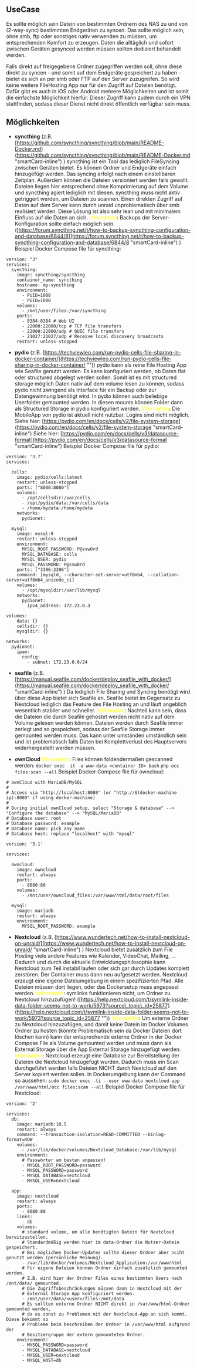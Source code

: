 ## UseCase
Es sollte möglich sein Datein von bestimmten Ordnern des NAS zu und von (2-way-sync) bestimmten Endgeräten zu syncen. Das sollte möglich sein, ohne smb, ftp oder sonstiges nativ verwenden zu müssen, um entsprechenden Komfort zu erzeugen. Daten die alltäglich und sofort zwischen Geräten gesynced werden müssen sollten dediziert behandelt werden.

Falls direkt auf freigegebene Ordner zugegriffen werden soll, ohne diese direkt zu syncen - und somit auf dem Endgeräte gespeichert zu haben - bietet es sich an per smb oder FTP auf den Server zuzugreifen. So wird keine weitere FileHosting App nur für den Zugriff auf Dateien benötigt. Dafür gibt es auch in iOS oder Android mehrere Möglichkeiten und ist somit die einfachste Möglichkeit hierfür. Dieser Zugriff kann zudem durch ein VPN stattfinden, sodass dieser Dienst nicht direkt öffentlich verfügbar sein muss.

## Möglichkeiten

- **syncthing** (z.B. [https://github.com/syncthing/syncthing/blob/main/README-Docker.md](https://github.com/syncthing/syncthing/blob/main/README-Docker.md "smartCard-inline") )
  syncthing ist ein Tool das lediglich FileSyncing zwischen Geräten bietet. Es können Ordner und Endgeräte einfach hinzugefügt werden. Das syncing erfolgt nach einem einstellbaren Zeitplan. Außerdem können die Dateien versioniert werden falls gewollt. Dateien liegen hier entsprechend ohne Komprimierung auf dem Volume und syncthing agiert lediglich mit diesen. syncthing muss nicht aktiv getriggert werden, um Dateien zu scannen. Einen direkten Zugriff auf Daten auf dem Server kann durch unraid unproblematisch über smb realisiert werden. Diese Lösung ist also sehr lean und mit minimalem Einfluss auf die Daten an sich.
  <span style="color: yellow;">Information</span>: Backups der Server-Konfiguration sollte einfach möglich sein. ([https://forum.syncthing.net/t/how-to-backup-syncthing-configuration-and-database/6844/8](https://forum.syncthing.net/t/how-to-backup-syncthing-configuration-and-database/6844/8 "smartCard-inline") )
  Beispiel Docker Compose file für syncthing:
```
version: "3"
services:
  syncthing:
    image: syncthing/syncthing
    container_name: syncthing
    hostname: my-syncthing
    environment:
      - PUID=1000
      - PGID=1000
    volumes:
      - /mnt/user/files:/var/syncthing
    ports:
      - 8384:8384 # Web UI
      - 22000:22000/tcp # TCP file transfers
      - 22000:22000/udp # QUIC file transfers
      - 21027:21027/udp # Receive local discovery broadcasts
    restart: unless-stopped
  ```

- **pydio** (z.B. [https://techviewleo.com/run-pydio-cells-file-sharing-in-docker-container/](https://techviewleo.com/run-pydio-cells-file-sharing-in-docker-container/ "‌"))
  pydio kann als reine File Hosting App wie Seafile genutzt werden. Es kann konfiguriert werden, ob Daten flat oder structured abgelegt werden sollen. Somit ist es mit structured storage möglich Daten nativ auf dem volume lesen zu können, sodass pydio nicht zwingend als Interface für ein Backup oder zur Datengewinnung benötigt wird.
  In pydio können auch beliebige Userfolder gemounted werden. In diesen mounts können Folder dann als Structured Storage in pydio konfiguriert werden.
  <span style="color: yellow;">Information</span>: Die MobileApp von pydio ist aktuell nicht nutzbar. Logins sind nicht möglich.
  Siehe hier: [https://pydio.com/en/docs/cells/v2/file-system-storage](https://pydio.com/en/docs/cells/v2/file-system-storage "smartCard-inline")
  Siehe hier: [https://pydio.com/en/docs/cells/v3/datasource-format](https://pydio.com/en/docs/cells/v3/datasource-format "smartCard-inline")
  Beispiel Docker Compose file für pydio:
```
version: '3.7'
services:

  cells:
    image: pydio/cells:latest
    restart: unless-stopped
    ports: ["8080:8080"]
    volumes:
      - /opt/cellsdir:/var/cells
      - /opt/pydio/data:/var/cells/data
      - /home/mydata:/home/mydata
    networks:
      pydionet:

  mysql:
    image: mysql:8
    restart: unless-stopped
    environment:
      MYSQL_ROOT_PASSWORD: P@ssw0rd
      MYSQL_DATABASE: cells
      MYSQL_USER: pydio
      MYSQL_PASSWORD: P@ssw0rd
    ports: ["3306:3306"]
    command: [mysqld, --character-set-server=utf8mb4, --collation-server=utf8mb4_unicode_ci]
    volumes:
      - /opt/mysqldir:/var/lib/mysql
    networks:
      pydionet:
        ipv4_address: 172.23.0.3

volumes:
    data: {}
    cellsdir: {}
    mysqldir: {}

networks:
  pydionet:
    ipam:
      config:
        - subnet: 172.23.0.0/24
```

- **seafile** (z.B. [https://manual.seafile.com/docker/deploy_seafile_with_docker/](https://manual.seafile.com/docker/deploy_seafile_with_docker/ "smartCard-inline") )
  Da lediglich File Sharing und Syncing benötigt wird über diese App bietet sich Seafile an. Seafile bietet im Gegensatz zu Nextcloud lediglich das Feature des File Hosting an und läuft angeblich wesentlich stabiler und schneller.
  <span style="color: yellow;">Information</span>: Nachteil kann sein, dass die Dateien die durch Seafile gehostet werden nicht nativ auf dem Volume gelesen werden können. Dateien werden durch Seafile immer zerlegt und so gespeichert, sodass der Seafile Storage immer gemounted werden muss. Das kann unter umständen umständlich sein und ist problematisch falls Daten bei Komplettverlust des Hauptservers widerhergestellt werden müssen.

- **ownCloud**
  <span style="color: yellow;">Information</span>: Files können foldendermaßen gescanned werden:
  `docker exec -it -u www-data <container ID> bash`
  `php occ files:scan --all`
  Beispiel Docker Compose file für owncloud:
```
# ownCloud with MariaDB/MySQL
#
# Access via "http://localhost:8080" (or "http://$(docker-machine ip):8080" if using docker-machine)
#
# During initial ownCloud setup, select "Storage & database" --> "Configure the database" --> "MySQL/MariaDB"
# Database user: root
# Database password: example
# Database name: pick any name
# Database host: replace "localhost" with "mysql"

version: '3.1'

services:

  owncloud:
    image: owncloud
    restart: always
    ports:
      - 8080:80
    volumes:
      - /mnt/user/owncloud_files:/var/www/html/data/root/files  

  mysql:
    image: mariadb
    restart: always
    environment:
      MYSQL_ROOT_PASSWORD: example
```

- **Nextcloud** (z.B. [https://www.wundertech.net/how-to-install-nextcloud-on-unraid/](https://www.wundertech.net/how-to-install-nextcloud-on-unraid/ "smartCard-inline") )
  Nextcloud bietet zusätzlich zum File Hosting viele andere Features wie Kalender, VideoChat, Mailing, ... Dadurch und durch die aktuelle Entwicklungsphilosophie kann Nextcloud zum Teil instabil laufen oder sich gar durch Updates komplett zerstören. Der Container muss dann neu aufgesetzt werden.
  Nextcloud erzeugt eine eigene Dateiumgebung in einem spezifizierten Pfad. Alle Dateien müssen dort liegen, oder das Dockersetup muss angepasst werden.
  <span style="color: yellow;">Information</span>: symlinks funktionieren nicht, um Ordner zu Nextcloud hinzuzufügen! ([https://help.nextcloud.com/t/symlink-inside-data-folder-seems-not-to-work/5973?source\_topic\_id=25877](https://help.nextcloud.com/t/symlink-inside-data-folder-seems-not-to-work/5973?source_topic_id=25877 "‌"))
  <span style="color: yellow;">Information</span>: Um externe Ordner zu Nextcloud hinzuzufügen, und damit keine Datein im Docker Volumes Ordner zu hosten (könnte Problematisch sein da Docker Dateien dort löschen kann) kann der entsprechende externe Ordner in der Docker Compose File als Volume gemounted werden und muss dann als External Storage über die App External Storage hinzugefügt werden.
  <span style="color: yellow;">Information</span>: Nextcloud erzeugt eine Database zur Bereitstellung der Dateien die Nextcloud hinzugefügt wurden. Dadurch muss ein Scan durchgeführt werden falls Dateien NICHT durch Nextcloud auf den Server kopiert werden sollen. In Dockerumgebung kann der Command so aussehen: `sudo docker exec -ti --user www-data nextcloud-app /var/www/html/occ files:scan --all`
  Beispiel Docker Compose file für Nextcloud:
```
version: '2'

services:
  db:
    image: mariadb:10.5
    restart: always
    command: --transaction-isolation=READ-COMMITTED --binlog-format=ROW
    volumes:
      - /var/lib/docker/volumes/Nextcloud_Database:/var/lib/mysql
    environment:
      # Passwörter am besten anpassen!
      - MYSQL_ROOT_PASSWORD=password
      - MYSQL_PASSWORD=password
      - MYSQL_DATABASE=nextcloud
      - MYSQL_USER=nextcloud

  app:
    image: nextcloud
    restart: always
    ports:
      - 8080:80
    links:
      - db
    volumes:
      # standard volume, um alle benötigten Datein für Nextcloud bereitzustellen.
      # Standardmäßig werden hier im data-Ordner die Nutzer-Datein gespeichert.
      # Bei möglichen Docker-Updates sollte dieser Ordner aber nciht genutzt werden (persönliche Meinung).
      - /var/lib/docker/volumes/Nextcloud_Application:/var/www/html
      # Für eigene Dateien können Ordner einfach zusätzlich gemounted werden.
      # Z.B. wird hier der Ordner Files eines bestimmten Users nach /mnt/data/ gemounted.
      # Die Zugriffsbeschränkungen müssen dann in Nextcloud mit der
      # External Storage App konfiguriert werden.
      - /mnt/user/data/<user>/files:/mnt/data
      # Es sollten externe Ordner NICHT direkt in /var/www/html-Ordner gemounted werden,
      # da es sonst zu Problemen mit der Nextcloud-App an sich kommt. Diese bekommt so
      # Probleme beim beschreiben der Ordner in /var/www/html aufgrund der
      # Besitzergruppe der extern gemounteten Ordner.
    environment:
      - MYSQL_PASSWORD=password
      - MYSQL_DATABASE=nextcloud
      - MYSQL_USER=nextcloud
      - MYSQL_HOST=db
```